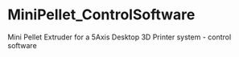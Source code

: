 # MiniPellet_ControlSoftware
Mini Pellet Extruder for a 5Axis Desktop 3D Printer system - control software
